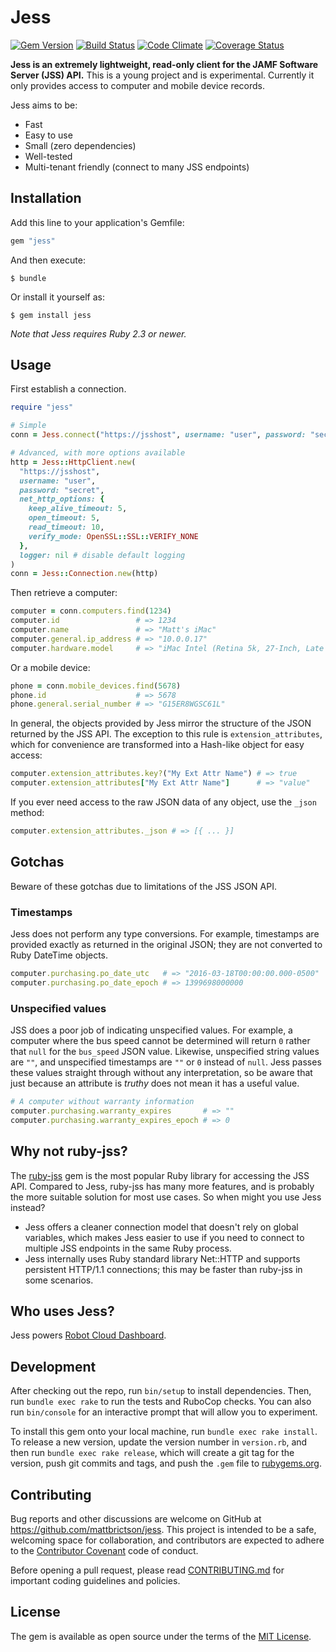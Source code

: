 # Jess

[![Gem Version](https://badge.fury.io/rb/jess.svg)](http://badge.fury.io/rb/jess)
[![Build Status](https://travis-ci.org/mattbrictson/jess.svg?branch=master)](https://travis-ci.org/mattbrictson/jess)
[![Code Climate](https://codeclimate.com/github/mattbrictson/jess/badges/gpa.svg)](https://codeclimate.com/github/mattbrictson/jess)
[![Coverage Status](https://coveralls.io/repos/github/mattbrictson/jess/badge.svg?branch=master)](https://coveralls.io/github/mattbrictson/jess?branch=master)

**Jess is an extremely lightweight, read-only client for the JAMF Software Server (JSS) API.**
This is a young project and is experimental. Currently it only provides access to computer and mobile device records.

Jess aims to be:

* Fast
* Easy to use
* Small (zero dependencies)
* Well-tested
* Multi-tenant friendly (connect to many JSS endpoints)

## Installation

Add this line to your application's Gemfile:

```ruby
gem "jess"
```

And then execute:

    $ bundle

Or install it yourself as:

    $ gem install jess

*Note that Jess requires Ruby 2.3 or newer.*

## Usage

First establish a connection.

```ruby
require "jess"

# Simple
conn = Jess.connect("https://jsshost", username: "user", password: "secret")

# Advanced, with more options available
http = Jess::HttpClient.new(
  "https://jsshost",
  username: "user",
  password: "secret",
  net_http_options: {
    keep_alive_timeout: 5,
    open_timeout: 5,
    read_timeout: 10,
    verify_mode: OpenSSL::SSL::VERIFY_NONE
  },
  logger: nil # disable default logging
)
conn = Jess::Connection.new(http)
```

Then retrieve a computer:

```ruby
computer = conn.computers.find(1234)
computer.id                 # => 1234
computer.name               # => "Matt's iMac"
computer.general.ip_address # => "10.0.0.17"
computer.hardware.model     # => "iMac Intel (Retina 5k, 27-Inch, Late 2015)"
```

Or a mobile device:

```ruby
phone = conn.mobile_devices.find(5678)
phone.id                    # => 5678
phone.general.serial_number # => "G15ER8WGSC61L"
```

In general, the objects provided by Jess mirror the structure of the JSON returned by the JSS API. The exception to this rule is `extension_attributes`, which for convenience are transformed into a Hash-like object for easy access:

```ruby
computer.extension_attributes.key?("My Ext Attr Name") # => true
computer.extension_attributes["My Ext Attr Name"]      # => "value"
```

If you ever need access to the raw JSON data of any object, use the `_json` method:

```ruby
computer.extension_attributes._json # => [{ ... }]
```

## Gotchas

Beware of these gotchas due to limitations of the JSS JSON API.

### Timestamps

Jess does not perform any type conversions. For example, timestamps are provided exactly as returned in the original JSON; they are not converted to Ruby DateTime objects.

```ruby
computer.purchasing.po_date_utc   # => "2016-03-18T00:00:00.000-0500"
computer.purchasing.po_date_epoch # => 1399698000000
```

### Unspecified values

JSS does a poor job of indicating unspecified values. For example, a computer where the bus speed cannot be determined will return `0` rather that `null` for the `bus_speed` JSON value. Likewise, unspecified string values are `""`, and unspecified timestamps are `""` or `0` instead of `null`. Jess passes these values straight through without any interpretation, so be aware that just because an attribute is *truthy* does not mean it has a useful value.

```ruby
# A computer without warranty information
computer.purchasing.warranty_expires       # => ""
computer.purchasing.warranty_expires_epoch # => 0
```

## Why not ruby-jss?

The [ruby-jss](http://pixaranimationstudios.github.io/ruby-jss/) gem is the most popular Ruby library for accessing the JSS API. Compared to Jess, ruby-jss has many more features, and is probably the more suitable solution for most use cases. So when might you use Jess instead?

* Jess offers a cleaner connection model that doesn't rely on global variables, which makes Jess easier to use if you need to connect to multiple JSS endpoints in the same Ruby process.
* Jess internally uses Ruby standard library Net::HTTP and supports persistent HTTP/1.1 connections; this may be faster than ruby-jss in some scenarios.

## Who uses Jess?

Jess powers [Robot Cloud Dashboard](http://www.robotcloud.net/dashboard/).

## Development

After checking out the repo, run `bin/setup` to install dependencies. Then, run `bundle exec rake` to run the tests and RuboCop checks. You can also run `bin/console` for an interactive prompt that will allow you to experiment.

To install this gem onto your local machine, run `bundle exec rake install`. To release a new version, update the version number in `version.rb`, and then run `bundle exec rake release`, which will create a git tag for the version, push git commits and tags, and push the `.gem` file to [rubygems.org](https://rubygems.org).

## Contributing

Bug reports and other discussions are welcome on GitHub at <https://github.com/mattbrictson/jess>. This project is intended to be a safe, welcoming space for collaboration, and contributors are expected to adhere to the [Contributor Covenant](http://contributor-covenant.org) code of conduct.

Before opening a pull request, please read [CONTRIBUTING.md](CONTRIBUTING.md) for important coding guidelines and policies.

## License

The gem is available as open source under the terms of the [MIT License](http://opensource.org/licenses/MIT).
